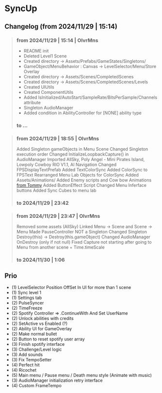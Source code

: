 # SyncUp

## Changelog (from 2024/11/29 | 15:14)

> ### from 2024/11/29 | 15:14 | OlvrMns
> - README init
> - Deleted Level1 Scene
> - Created directory -> Assets/Prefabs/GameStates/Singletons/
> - GameObject/MenuBehavior : Canvas -> LevelSelector/Menu/Store Overlay
> - Created directory -> Assets/Scenes/CompletedScenes
> - Created directory -> Assets/Scenes/CompletedScenes/Levels
> - Created UIUtils
> - Created ComponentUtils
> - Added IsInitialized/AutoStart/SampleRate/BitsPerSample/Channels attribute 
> - Singleton AudioManager 
> - Added condition in AbilityController for [NONE] ability type
> ### to ...

> ### from 2024/11/29 | 18:55 | OlvrMns
> Added Singleton gameObjects in Menu Scene
> Changed Singleton execution order 
> Changed InitializeLoopbackCapture() in AudioManager
> Imported AllSky, Poly Angel - Mini Pirates Island, Lowpoly Cowboy RIO V1.1, AI Navigation
> Changed FPSDisplayTextPrefab
> Added TextColorSync
> Added ColorSync to FPSText
> Rearranged Menu Lab Objects for ColorSync
> Added Assets/Animations/
> Added Enemy scripts and Cow bow Animations [from Tommy](https://github.com/TommySpag/SyncUp-Level1)
> Added ButtonEffect Script 
> Changed Menu Inferface buttons
> Added Sync Cubes to menu lab
> ### to 2024/11/29 | 23:42

> ### from 2024/11/29 | 23:47 | OlvrMns
> Removed some assets (AllSky)
> Linked Menu -> Scene and Scene -> Menu
> Made PauseController NOT a Singleton
> Changed Singleton Destroy(this) -> Destroy(this.gameObject)
> Changed AudioManager OnDestroy (only if not null)
> Fixed Capture not starting after going to Menu from another scene + Time.timeScale
> ### to 2024/11/30 | 1:06 

## Prio
- (1) LevelSelector Position OffSet In UI for more than 1 scene
- (1) Sync level 1 
- (1) Settings tab
- (2) PulseSyncer
- (2) TimeFreeze
- (2) Spotify Controller => .ContinueWith And Set UserName 
- (2) Unlock abilities with credits
- (2) SetActive vs Enabled (?)
- (2) Ability UI for GameOverlay
- (2) Make normal bullet
- (2) Button to reset spotify user array
- (3) Finish spotify interface
- (3) Challenge/Level logic
- (3) Add sounds
- (3) Fix TempoSetter
- (4) Perfect hit 
- (4) Ricochet
- (5) Main menu / Pause menu / Death menu style (Animate with music)
- (3) AudioManager initialization retry interface
- (4) Custom FrameTempo
